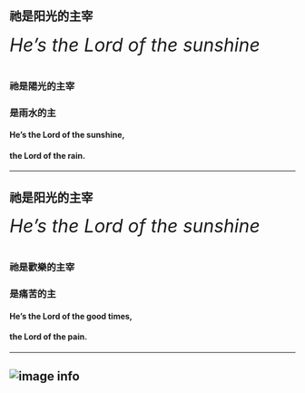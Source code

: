 ## 祂是阳光的主宰
<font size='6'>_He’s the Lord of the sunshine_ </font>
<br></br>
### 祂是陽光的主宰 
### 是雨水的主 
#### He’s the Lord of the sunshine,
#### the Lord of the rain.
---
## 祂是阳光的主宰
<font size='6'>_He’s the Lord of the sunshine_ </font>
<br></br>
### 祂是歡樂的主宰 
### 是痛苦的主 
#### He’s the Lord of the good times,
#### the Lord of the pain.
---
![image info](church_service/colorlib-regform-6/slides/acc.png)
---
